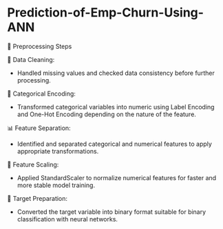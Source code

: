 # Prediction-of-Emp-Churn-Using-ANN

🔧 Preprocessing Steps


🧹 Data Cleaning:

- Handled missing values and checked data consistency before further processing.

🧬 Categorical Encoding:

- Transformed categorical variables into numeric using Label Encoding and One-Hot Encoding depending on the nature of the feature.

📊 Feature Separation:

- Identified and separated categorical and numerical features to apply appropriate transformations.

📏 Feature Scaling:

- Applied StandardScaler to normalize numerical features for faster and more stable model training.

🎯 Target Preparation:

- Converted the target variable into binary format suitable for binary classification with neural networks.
